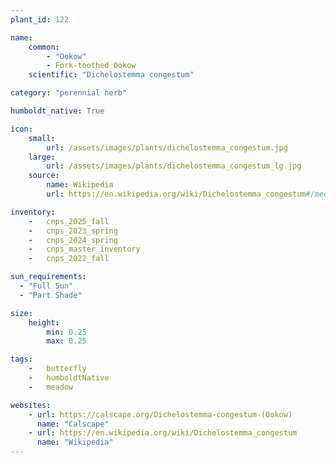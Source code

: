 ```yaml
---
plant_id: 122

name: 
    common: 
        - "Ookow"  
        - Fork-toothed Ookow 
    scientific: "Dichelostemma congestum"  

category: "perennial herb"

humboldt_native: True

icon: 
    small: 
        url: /assets/images/plants/dichelostemma_congestum.jpg 
    large: 
        url: /assets/images/plants/dichelostemma_congestum_lg.jpg 
    source: 
        name: Wikipedia
        url: https://en.wikipedia.org/wiki/Dichelostemma_congestum#/media/File:D_congestum.jpg 

inventory: 
    -   cnps_2025_fall
    -   cnps_2023_spring
    -   cnps_2024_spring
    -   cnps_master_inventory
    -   cnps_2022_fall

sun_requirements:
  - "Full Sun"
  - "Part Shade"

size:
    height: 
        min: 0.25
        max: 0.25

tags:  
    -   butterfly
    -   humboldtNative
    -   meadow

websites:
    - url: https://calscape.org/Dichelostemma-congestum-(Ookow) 
      name: "Calscape"
    - url: https://en.wikipedia.org/wiki/Dichelostemma_congestum
      name: "Wikipedia"
---
```


